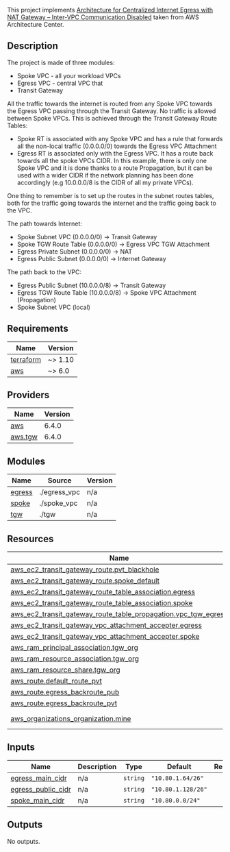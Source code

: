 This project implements [Architecture for Centralized Internet Egress with NAT Gateway – Inter-VPC Communication Disabled](https://aws.amazon.com/architecture/?cards-all.sort-by=item.additionalFields.sortDate&cards-all.sort-order=desc&awsf.content-type=*all&awsf.methodology=*all&awsf.tech-category=*all&awsf.industries=*all&cards-all.q=egress&cards-all.q_operator=AND&awsm.page-cards-all=1) taken from AWS Architecture Center.

## Description

The project is made of three modules:
* Spoke VPC - all your workload VPCs
* Egress VPC - central VPC that
* Transit Gateway

All the traffic towards the internet is routed from any Spoke VPC towards the Egress VPC passing through the Transit Gateway. No traffic is allowed between Spoke VPCs. This is achieved through the Transit Gateway Route Tables:
* Spoke RT is associated with any Spoke VPC and has a rule that forwards all the non-local traffic (0.0.0.0/0) towards the Egress VPC Attachment
* Egress RT is associated only with the Egress VPC. It has a route back towards all the spoke VPCs CIDR. In this example, there is only one Spoke VPC and it is done thanks to a route Propagation, but it can be used with a wider CIDR if the network planning has been done accordingly (e.g 10.0.0.0/8 is the CIDR of all my private VPCs).

One thing to remember is to set up the routes in the subnet routes tables, both for the traffic going towards the internet and the traffic going back to the VPC.


The path towards Internet:
* Spoke Subnet VPC (0.0.0.0/0) -> Transit Gateway
* Spoke TGW Route Table  (0.0.0.0/0) ->  Egress VPC TGW Attachment
* Egress Private Subnet (0.0.0.0/0) -> NAT
* Egress Public Subnet (0.0.0.0/0) -> Internet Gateway

The path back to the VPC:
* Egress Public Subnet (10.0.0.0/8) -> Transit Gateway
* Egress TGW Route Table (10.0.0.0/8) -> Spoke VPC Attachment (Propagation)
* Spoke Subnet VPC (local)

<!-- BEGIN_TF_DOCS -->
## Requirements

| Name | Version |
|------|---------|
| <a name="requirement_terraform"></a> [terraform](#requirement\_terraform) | ~> 1.10 |
| <a name="requirement_aws"></a> [aws](#requirement\_aws) | ~> 6.0 |

## Providers

| Name | Version |
|------|---------|
| <a name="provider_aws"></a> [aws](#provider\_aws) | 6.4.0 |
| <a name="provider_aws.tgw"></a> [aws.tgw](#provider\_aws.tgw) | 6.4.0 |

## Modules

| Name | Source | Version |
|------|--------|---------|
| <a name="module_egress"></a> [egress](#module\_egress) | ./egress_vpc | n/a |
| <a name="module_spoke"></a> [spoke](#module\_spoke) | ./spoke_vpc | n/a |
| <a name="module_tgw"></a> [tgw](#module\_tgw) | ./tgw | n/a |

## Resources

| Name | Type |
|------|------|
| [aws_ec2_transit_gateway_route.pvt_blackhole](https://registry.terraform.io/providers/hashicorp/aws/latest/docs/resources/ec2_transit_gateway_route) | resource |
| [aws_ec2_transit_gateway_route.spoke_default](https://registry.terraform.io/providers/hashicorp/aws/latest/docs/resources/ec2_transit_gateway_route) | resource |
| [aws_ec2_transit_gateway_route_table_association.egress](https://registry.terraform.io/providers/hashicorp/aws/latest/docs/resources/ec2_transit_gateway_route_table_association) | resource |
| [aws_ec2_transit_gateway_route_table_association.spoke](https://registry.terraform.io/providers/hashicorp/aws/latest/docs/resources/ec2_transit_gateway_route_table_association) | resource |
| [aws_ec2_transit_gateway_route_table_propagation.vpc_tgw_egress](https://registry.terraform.io/providers/hashicorp/aws/latest/docs/resources/ec2_transit_gateway_route_table_propagation) | resource |
| [aws_ec2_transit_gateway_vpc_attachment_accepter.egress](https://registry.terraform.io/providers/hashicorp/aws/latest/docs/resources/ec2_transit_gateway_vpc_attachment_accepter) | resource |
| [aws_ec2_transit_gateway_vpc_attachment_accepter.spoke](https://registry.terraform.io/providers/hashicorp/aws/latest/docs/resources/ec2_transit_gateway_vpc_attachment_accepter) | resource |
| [aws_ram_principal_association.tgw_org](https://registry.terraform.io/providers/hashicorp/aws/latest/docs/resources/ram_principal_association) | resource |
| [aws_ram_resource_association.tgw_org](https://registry.terraform.io/providers/hashicorp/aws/latest/docs/resources/ram_resource_association) | resource |
| [aws_ram_resource_share.tgw_org](https://registry.terraform.io/providers/hashicorp/aws/latest/docs/resources/ram_resource_share) | resource |
| [aws_route.default_route_pvt](https://registry.terraform.io/providers/hashicorp/aws/latest/docs/resources/route) | resource |
| [aws_route.egress_backroute_pub](https://registry.terraform.io/providers/hashicorp/aws/latest/docs/resources/route) | resource |
| [aws_route.egress_backroute_pvt](https://registry.terraform.io/providers/hashicorp/aws/latest/docs/resources/route) | resource |
| [aws_organizations_organization.mine](https://registry.terraform.io/providers/hashicorp/aws/latest/docs/data-sources/organizations_organization) | data source |

## Inputs

| Name | Description | Type | Default | Required |
|------|-------------|------|---------|:--------:|
| <a name="input_egress_main_cidr"></a> [egress\_main\_cidr](#input\_egress\_main\_cidr) | n/a | `string` | `"10.80.1.64/26"` | no |
| <a name="input_egress_public_cidr"></a> [egress\_public\_cidr](#input\_egress\_public\_cidr) | n/a | `string` | `"10.80.1.128/26"` | no |
| <a name="input_spoke_main_cidr"></a> [spoke\_main\_cidr](#input\_spoke\_main\_cidr) | n/a | `string` | `"10.80.0.0/24"` | no |

## Outputs

No outputs.
<!-- END_TF_DOCS -->
